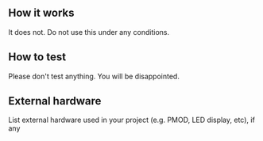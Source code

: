 <!---

This file is used to generate your project datasheet. Please fill in the information below and delete any unused
sections.

You can also include images in this folder and reference them in the markdown. Each image must be less than
512 kb in size, and the combined size of all images must be less than 1 MB.
-->

## How it works

It does not. Do not use this under any conditions.

## How to test

Please don't test anything. You will be disappointed.

## External hardware

List external hardware used in your project (e.g. PMOD, LED display, etc), if any
